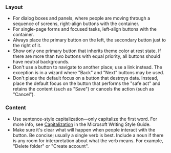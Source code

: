 ### Layout

- For dialog boxes and panels, where people are moving through a sequence of screens, right-align buttons with the container.
- For single-page forms and focused tasks, left-align buttons with the container.
- Always place the primary button on the left, the secondary button just to the right of it.
- Show only one primary button that inherits theme color at rest state. If there are more than two buttons with equal priority, all buttons should have neutral backgrounds.
- Don't use a button to navigate to another place; use a link instead. The exception is in a wizard where "Back" and "Next" buttons may be used.
- Don't place the default focus on a button that destroys data. Instead, place the default focus on the button that performs the "safe act" and retains the content (such as "Save") or cancels the action (such as "Cancel").

### Content

- Use sentence-style capitalization—only capitalize the first word. For more info, see [Capitalization](https://docs.microsoft.com/style-guide/capitalization) in the Microsoft Writing Style Guide.
- Make sure it's clear what will happen when people interact with the button. Be concise; usually a single verb is best. Include a noun if there is any room for interpretation about what the verb means. For example, "Delete folder" or "Create account".
